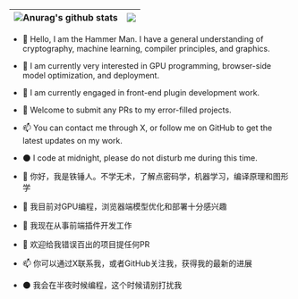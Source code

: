 | <img align="center" src="https://github-readme-stats-xcanwin.vercel.app/api?username=lxfater&show_icons=true&theme=algolia&hide=contribs,prs" alt="Anurag's github stats" /> | <img align="center" src="https://github-readme-stats-xcanwin.vercel.app/api/top-langs/?username=lxfater&layout=compact&theme=algolia" /> |
| ------------- | ------------- |
- 👋 Hello, I am the Hammer Man. I have a general understanding of cryptography, machine learning, compiler principles, and graphics.
- 👀 I am currently very interested in GPU programming, browser-side model optimization, and deployment.
- 🌱 I am currently engaged in front-end plugin development work.
- 💞️ Welcome to submit any PRs to my error-filled projects.
- 📫 You can contact me through X, or follow me on GitHub to get the latest updates on my work.
- 🌑 I code at midnight, please do not disturb me during this time.

- 👋 你好，我是铁锤人。不学无术，了解点密码学，机器学习，编译原理和图形学
- 👀 我目前对GPU编程，浏览器端模型优化和部署十分感兴趣
- 🌱 我现在从事前端插件开发工作
- 💞️ 欢迎给我错误百出的项目提任何PR
- 📫 你可以通过X联系我，或者GitHub关注我，获得我的最新的进展
- 🌑 我会在半夜时候编程，这个时候请别打扰我

<!---
lxfater/lxfater is a ✨ special ✨ repository because its `README.md` (this file) appears on your GitHub profile.
You can click the Preview link to take a look at your changes.
--->
